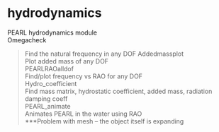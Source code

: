 # hydrodynamics
PEARL hydrodynamics module  
Omegacheck  
> Find the natural frequency in any DOF
Addedmassplot   
> Plot added mass of any DOF  
PEARLRAOalldof  
> Find/plot frequency vs RAO for any DOF  
Hydro_coefficient  
Find mass matrix, hydrostatic coefficient, added mass, radiation damping coeff  
PEARL_animate  
> Animates PEARL in the water using RAO  
> ***Problem with mesh – the object itself is expanding

